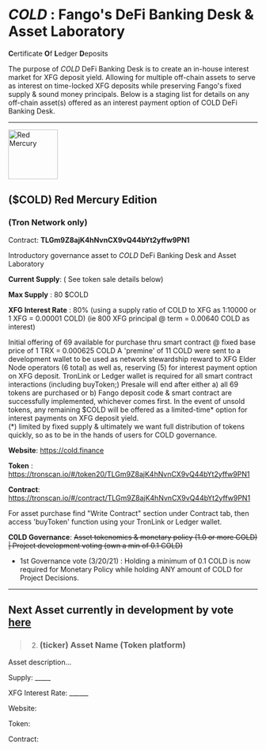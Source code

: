 
# *COLD* : Fango's DeFi Banking Desk & Asset Laboratory

 **C**ertificate **O**f **L**edger **D**eposits
 
 The purpose of *COLD* DeFi Banking Desk is to create an in-house interest market for XFG deposit yield.
 Allowing for multiple off-chain assets to serve as interest on time-locked XFG deposits while preserving Fango's fixed supply & sound money principals.
 Below is a staging list for details on any off-chain asset(s) offered as an interest payment option of COLD DeFi Banking Desk.
 
-----------------------------------------------------------

<img height="100px" width="100px" title="Red Mercury" src="https://raw.githubusercontent.com/FandomGold/COLD/9dc01d924ff9712a56d489db825ae6e8449fc2ba/B5F889A6-92A8-4A13-BD7B-0514983310EB.jpeg"><img/>

## ($COLD) Red Mercury Edition 
### (Tron Network only)

Contract: **TLGm9Z8ajK4hNvnCX9vQ44bYt2yffw9PN1**

Introductory governance asset to *COLD* DeFi Banking Desk and Asset Laboratory  

**Current Supply**: ( See token sale details below)

**Max Supply** : 80 $COLD

**XFG Interest Rate** : 80%  (using a supply ratio of COLD to XFG as 1:10000 or 1 XFG = 0.00001 COLD)
                                 (ie 800 XFG principal @ term = 0.00640 COLD as interest)
                                 
Initial offering of 69 available for purchase thru smart contract @ fixed base price of 1 TRX = 0.000625 COLD 
A 'premine' of 11 COLD were sent to a development wallet to be used as network stewardship reward to XFG Elder Node operators (6 total) as well as, reserving (5) for interest payment option on XFG deposit.
TronLink or Ledger wallet is required for all smart contract interactions (including buyToken;)
Presale will end after either a) all 69 tokens are purchased or b) Fango deposit code & smart contract are successfully implemented, whichever comes first. 
In the event of unsold tokens, any remaining $COLD will be offered as a limited-time* option for interest payments on XFG deposit yield.  
(*) limited by fixed supply & ultimately we want full distribution of tokens quickly, so as to be in the hands of users for COLD governance.

**Website**: https://cold.finance

**Token** : https://tronscan.io/#/token20/TLGm9Z8ajK4hNvnCX9vQ44bYt2yffw9PN1

**Contract**: https://tronscan.io/#/contract/TLGm9Z8ajK4hNvnCX9vQ44bYt2yffw9PN1

For asset purchase find "Write Contract" section under Contract tab, then access 'buyToken' function using your TronLink or Ledger wallet.


**C0LD Governance**: ~~Asset tokenomics & monetary policy (1.0 or more COLD) | Project development voting (own a min of 0.1 COLD)~~

 -  1st Governance vote (3/20/21) : Holding a minimum of 0.1 COLD is now required for Monetary Policy while holding ANY amount of COLD for Project Decisions.  



____________________________


## Next Asset currently in development by vote [here](https://t.me/COLD_DeFi)

> 2. ### (ticker) Asset Name  (Token platform)
   
   Asset description...
   
   
   Supply: _____
  
   XFG Interest Rate: ______

   Website:
   
   Token:
   
   Contract: 
   

